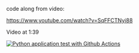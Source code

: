 code along from video:

https://www.youtube.com/watch?v=SqFFCTNyi88

Video at 1:39

[![Python application test with Github Actions](https://github.com/longtongster/microservice-with-python/actions/workflows/devops.yml/badge.svg)](https://github.com/longtongster/microservice-with-python/actions/workflows/devops.yml)
